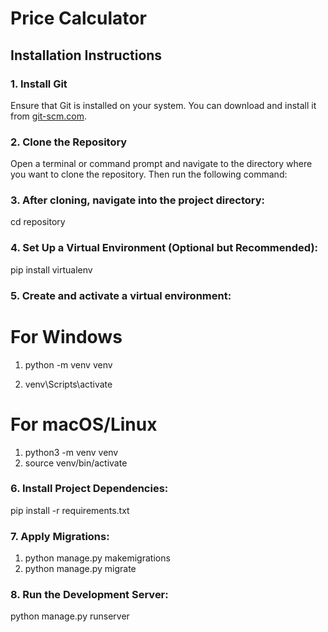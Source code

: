 # Price Calculator

## Installation Instructions

### 1. Install Git

Ensure that Git is installed on your system. You can download and install it from [git-scm.com](https://git-scm.com/).

### 2. Clone the Repository

Open a terminal or command prompt and navigate to the directory where you want to clone the repository. Then run the following command:

### 3. After cloning, navigate into the project directory:

cd repository

### 4. Set Up a Virtual Environment (Optional but Recommended):

pip install virtualenv

### 5. Create and activate a virtual environment:

# For Windows

1. python -m venv venv

2. venv\Scripts\activate

# For macOS/Linux
1. python3 -m venv venv
2. source venv/bin/activate

### 6. Install Project Dependencies:

pip install -r requirements.txt

### 7. Apply Migrations:

1. python manage.py makemigrations
2. python manage.py migrate

### 8. Run the Development Server:

python manage.py runserver

